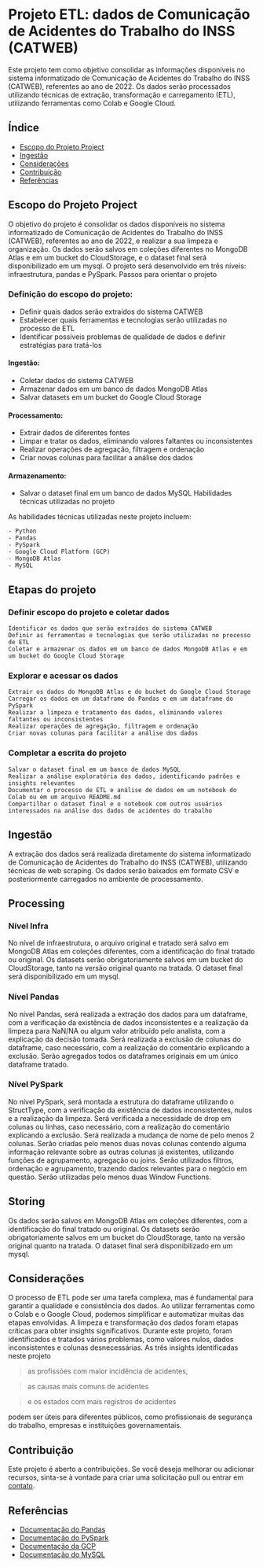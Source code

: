 # Projeto ETL: dados de Comunicação de Acidentes do Trabalho do INSS (CATWEB)

Este projeto tem como objetivo consolidar as informações disponíveis no sistema informatizado de Comunicação de Acidentes do Trabalho do INSS (CATWEB), referentes ao ano de 2022. Os dados serão processados utilizando técnicas de extração, transformação e carregamento (ETL), utilizando ferramentas como Colab e Google Cloud.

## Índice

- [Escopo do Projeto Project](#escopo-do-projeto-project)
- [Ingestão](#ingestão)
- [Considerações](#considerações)
- [Contribuição](#contribuição)
- [Referências](#referências)

## Escopo do Projeto Project

O objetivo do projeto é consolidar os dados disponíveis no sistema informatizado de Comunicação de Acidentes do Trabalho do INSS (CATWEB), referentes ao ano de 2022, e realizar a sua limpeza e organização. Os dados serão salvos em coleções diferentes no MongoDB Atlas e em um bucket do CloudStorage, e o dataset final será disponibilizado em um mysql. O projeto será desenvolvido em três níveis: infraestrutura, pandas e PySpark.
Passos para orientar o projeto

### Definição do escopo do projeto:
- Definir quais dados serão extraídos do sistema CATWEB
- Estabelecer quais ferramentas e tecnologias serão utilizadas no processo de ETL
- Identificar possíveis problemas de qualidade de dados e definir estratégias para tratá-los

#### Ingestão:
- Coletar dados do sistema CATWEB
- Armazenar dados em um banco de dados MongoDB Atlas
- Salvar datasets em um bucket do Google Cloud Storage

#### Processamento:
- Extrair dados de diferentes fontes
- Limpar e tratar os dados, eliminando valores faltantes ou inconsistentes
- Realizar operações de agregação, filtragem e ordenação
- Criar novas colunas para facilitar a análise dos dados

#### Armazenamento:
- Salvar o dataset final em um banco de dados MySQL
Habilidades técnicas utilizadas no projeto

As habilidades técnicas utilizadas neste projeto incluem:

    - Python
    - Pandas
    - PySpark
    - Google Cloud Platform (GCP)
    - MongoDB Atlas
    - MySQL

## Etapas do projeto
### Definir escopo do projeto e coletar dados

    Identificar os dados que serão extraídos do sistema CATWEB
    Definir as ferramentas e tecnologias que serão utilizadas no processo de ETL
    Coletar e armazenar os dados em um banco de dados MongoDB Atlas e em um bucket do Google Cloud Storage

### Explorar e acessar os dados

    Extrair os dados do MongoDB Atlas e do bucket do Google Cloud Storage
    Carregar os dados em um dataframe do Pandas e em um dataframe do PySpark
    Realizar a limpeza e tratamento dos dados, eliminando valores faltantes ou inconsistentes
    Realizar operações de agregação, filtragem e ordenação
    Criar novas colunas para facilitar a análise dos dados

### Completar a escrita do projeto

    Salvar o dataset final em um banco de dados MySQL
    Realizar a análise exploratória dos dados, identificando padrões e insights relevantes
    Documentar o processo de ETL e análise de dados em um notebook do Colab ou em um arquivo README.md
    Compartilhar o dataset final e o notebook com outros usuários interessados na análise dos dados de acidentes do trabalho

## Ingestão

A extração dos dados será realizada diretamente do sistema informatizado de Comunicação de Acidentes do Trabalho do INSS (CATWEB), utilizando técnicas de web scraping. Os dados serão baixados em formato CSV e posteriormente carregados no ambiente de processamento.

## Processing

### Nível Infra

No nível de infraestrutura, o arquivo original e tratado será salvo em MongoDB Atlas em coleções diferentes, com a identificação do final tratado ou original. Os datasets serão obrigatoriamente salvos em um bucket do CloudStorage, tanto na versão original quanto na tratada. O dataset final será disponibilizado em um mysql.
### Nível Pandas

No nível Pandas, será realizada a extração dos dados para um dataframe, com a verificação da existência de dados inconsistentes e a realização da limpeza para NaN/NA ou algum valor atribuído pelo analista, com a explicação da decisão tomada. Será realizada a exclusão de colunas do dataframe, caso necessário, com a realização do comentário explicando a exclusão. Serão agregados todos os dataframes originais em um único dataframe tratado. 

### Nível PySpark

No nível PySpark, será montada a estrutura do dataframe utilizando o StructType, com a verificação da existência de dados inconsistentes, nulos e a realização da limpeza. Será verificada a necessidade de drop em colunas ou linhas, caso necessário, com a realização do comentário explicando a exclusão. Será realizada a mudança de nome de pelo menos 2 colunas. Serão criadas pelo menos duas novas colunas contendo alguma informação relevante sobre as outras colunas já existentes, utilizando funções de agrupamento, agregação ou joins. Serão utilizados filtros, ordenação e agrupamento, trazendo dados relevantes para o negócio em questão. Serão utilizadas pelo menos duas Window Functions.

## Storing

Os dados serão salvos em MongoDB Atlas em coleções diferentes, com a identificação do final tratado ou original. Os datasets serão obrigatoriamente salvos em um bucket do CloudStorage, tanto na versão original quanto na tratada. O dataset final será disponibilizado em um mysql.

## Considerações

O processo de ETL pode ser uma tarefa complexa, mas é fundamental para garantir a qualidade e consistência dos dados. Ao utilizar ferramentas como o Colab e o Google Cloud, podemos simplificar e automatizar muitas das etapas envolvidas. A limpeza e transformação dos dados foram etapas críticas para obter insights significativos. Durante este projeto, foram identificados e tratados vários problemas, como valores nulos, dados inconsistentes e colunas desnecessárias. 
As três insights identificadas neste projeto 
> as profissões com maior incidência de acidentes, 

> as causas mais comuns de acidentes 

> e os estados com mais registros de acidentes

podem ser úteis para diferentes públicos, como profissionais de segurança do trabalho, empresas e instituições governamentais.

## Contribuição

Este projeto é aberto a contribuições. Se você deseja melhorar ou adicionar recursos, sinta-se à vontade para criar uma solicitação pull ou entrar em [contato](https://www.linkedin.com/in/nayyarabernardo).

## Referências

- [Documentação do Pandas](https://pandas.pydata.org/docs/)
- [Documentação do PySpark](https://spark.apache.org/docs/latest/api/python/)
- [Documentação da GCP](https://cloud.google.com/docs)
- [Documentação do MySQL](https://dev.mysql.com/doc/)

